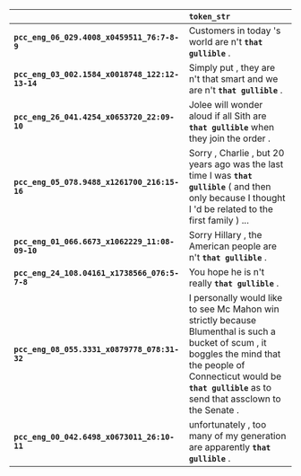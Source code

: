 |                                                 | `token_str`                                                                                                                                                                                                                 |
|:------------------------------------------------|:----------------------------------------------------------------------------------------------------------------------------------------------------------------------------------------------------------------------------|
| **`pcc_eng_06_029.4008_x0459511_76:7-8-9`**     | Customers in today 's world are n't __`that gullible`__ .                                                                                                                                                                   |
| **`pcc_eng_03_002.1584_x0018748_122:12-13-14`** | Simply put , they are n't that smart and we are n't __`that gullible`__ .                                                                                                                                                   |
| **`pcc_eng_26_041.4254_x0653720_22:09-10`**     | Jolee will wonder aloud if all Sith are __`that gullible`__ when they join the order .                                                                                                                                      |
| **`pcc_eng_05_078.9488_x1261700_216:15-16`**    | Sorry , Charlie , but 20 years ago was the last time I was __`that gullible`__ ( and then only because I thought I 'd be related to the first family ) ...                                                                  |
| **`pcc_eng_01_066.6673_x1062229_11:08-09-10`**  | Sorry Hillary , the American people are n't __`that gullible`__ .                                                                                                                                                           |
| **`pcc_eng_24_108.04161_x1738566_076:5-7-8`**   | You hope he is n't really __`that gullible`__ .                                                                                                                                                                             |
| **`pcc_eng_08_055.3331_x0879778_078:31-32`**    | I personally would like to see Mc Mahon win strictly because Blumenthal is such a bucket of scum , it boggles the mind that the people of Connecticut would be __`that gullible`__ as to send that assclown to the Senate . |
| **`pcc_eng_00_042.6498_x0673011_26:10-11`**     | unfortunately , too many of my generation are apparently __`that gullible`__ .                                                                                                                                              |
